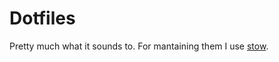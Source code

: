 # Dotfiles
Pretty much what it sounds to. For mantaining them I use  [stow](https://venthur.de/2021-12-19-managing-dotfiles-with-stow.html).
